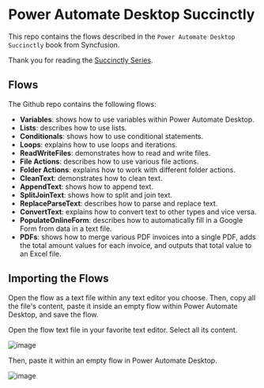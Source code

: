 # Power Automate Desktop Succinctly

This repo contains the flows described in the `Power Automate Desktop Succinctly` book from Syncfusion.

Thank you for reading the [Succinctly Series](https://www.syncfusion.com/succinctly-free-ebooks).

## Flows

The Github repo contains the following flows:

* **Variables**: shows how to use variables within Power Automate Desktop.
* **Lists**: describes how to use lists.
* **Conditionals**: shows how to use conditional statements.
* **Loops**: explains how to use loops and iterations.
* **ReadWriteFiles**: demonstrates how to read and write files.
* **File Actions**: describes how to use various file actions.
* **Folder Actions**: explains how to work with different folder actions.
* **CleanText**: demonstrates how to clean text.
* **AppendText**: shows how to append text.
* **SplitJoinText**: shows how to split and join text.
* **ReplaceParseText**: describes how to parse and replace text.
* **ConvertText**: explains how to convert text to other types and vice versa.
* **PopulateOnlineForm**: describes how to automatically fill in a Google Form from data in a text file.
* **PDFs**: shows how to merge various PDF invoices into a single PDF, adds the total amount values for each invoice, and outputs that total value to an Excel file.

## Importing the Flows

Open the flow as a text file within any text editor you choose. Then, copy all the file's content, paste it inside an empty flow within Power Automate Desktop, and save the flow.

Open the flow text file in your favorite text editor. Select all its content.

![image](https://github.com/ed-freitas/PowerAutomateSuccinctly/assets/64435900/089b8ee5-3898-4de2-94d2-fc2fd6f73aee)

Then, paste it within an empty flow in Power Automate Desktop.

![image](https://github.com/ed-freitas/PowerAutomateSuccinctly/assets/64435900/5760e5d1-69e4-4d3b-8043-609d38ff149b)
